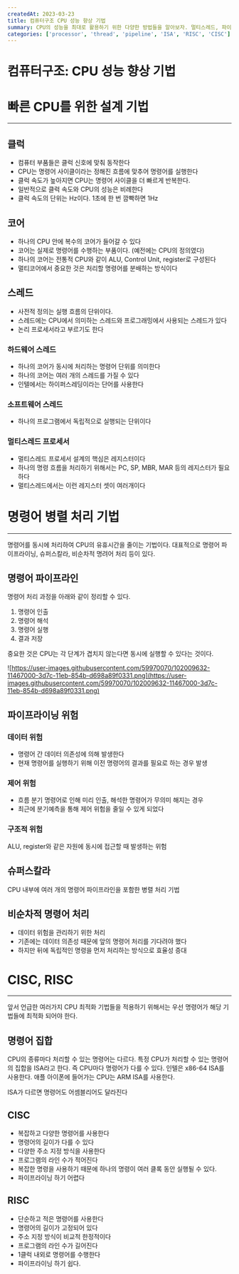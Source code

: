 ```yaml
---
createdAt: 2023-03-23
title: 컴퓨터구조 CPU 성능 향상 기법 
summary: CPU의 성능을 최대로 활용하기 위한 다양한 방법들을 알아보자. 멀티스레드, 파이프라이닝, ISA 등등..
categories: ['processor', 'thread', 'pipeline', 'ISA', 'RISC', 'CISC']
---
```

# 컴퓨터구조: CPU 성능 향상 기법

# 빠른 CPU를 위한 설계 기법

---

## 클럭

- 컴퓨터 부품들은 클럭 신호에 맞춰 동작한다
- CPU는 명령어 사이클이라는 정해진 흐름에 맞추어 명령어를 실행한다
- 클럭 속도가 높아지면 CPU는 명령어 사이클을 더 빠르게 반복한다.
- 일반적으로 클럭 속도와 CPU의 성능은 비례한다
- 클럭 속도의 단위는 Hz이다. 1초에 한 번 깜빡하면 1Hz

## 코어

- 하나의 CPU 안에 복수의 코어가 들어갈 수 있다
- 코어는 실제로 명령어를 수행하는 부품이다. (예전에는 CPU의 정의였다)
- 하나의 코어는 전통적 CPU와 같이 ALU, Control Unit, register로 구성된다
- 멀티코어에서 중요한 것은 처리할 명령어를 분배하는 방식이다

## 스레드

- 사전적 정의는 실행 흐름의 단위이다.
- 스레드에는 CPU에서 의미하는 스레드와 프로그래밍에서 사용되는 스레드가 있다
- 논리 프로세서라고 부르기도 한다

### 하드웨어 스레드

- 하나의 코어가 동시에 처리하는 명령어 단위를 의미한다
- 하나의 코어는 여러 개의 스레드를 가질 수 있다
- 인텔에서는 하이퍼스레딩이라는 단어를 사용한다

### 소프트웨어 스레드

- 하나의 프로그램에서 독립적으로 실행되는 단위이다

### 멀티스레드 프로세서

- 멀티스레드 프로세서 설계의 핵심은 레지스터이다
- 하나의 명령 흐름을 처리하기 위해서는 PC, SP, MBR, MAR 등의 레지스터가 필요하다
- 멀티스레드에서는 이런 레지스터 셋이 여러개이다

# 명령어 병렬 처리 기법

---

명령어를 동시에 처리하여 CPU의 유휴시간을 줄이는 기법이다. 대표적으로 명령어 파이프라이닝, 슈퍼스칼라, 비순차적 명려어 처리 등이 있다.

## 명령어 파이프라인

명령어 처리 과정을 아래와 같이 정리할 수 있다.

1. 명령어 인출
2. 명령어 해석
3. 명령어 실행
4. 결과 저장

중요한 것은 CPU는 각 단계가 겹치지 않는다면 동시에 실행할 수 있다는 것이다.

![https://user-images.githubusercontent.com/59970070/102009632-11467000-3d7c-11eb-854b-d698a89f0331.png](https://user-images.githubusercontent.com/59970070/102009632-11467000-3d7c-11eb-854b-d698a89f0331.png)

## 파이프라이닝 위험

### 데이터 위험

- 명령어 간 데이터 의존성에 의해 발생한다
- 현재 명령어를 실행하기 위해 이전 명령어의 결과를 필요로 하는 경우 발생

### 제어 위험

- 흐름 분기 명령어로 인해 미리 인출, 해석한 명령어가 무의미 해지는 경우
- 최근에 분기예측을 통해 제어 위험을 줄일 수 있게 되었다

### 구조적 위험

ALU, register와 같은 자원에 동시에 접근할 때 발생하는 위험

## 슈퍼스칼라

CPU 내부에 여러 개의 명령어 파이프라인을 포함한 병렬 처리 기법

## 비순차적 명령어 처리

- 데이터 위험을 관리하기 위한 처리
- 기존에는 데이터 의존성 때문에 앞의 명령어 처리를 기다려야 했다
- 하지만 뒤에 독립적인 명령을 먼저 처리하는 방식으로 효율성 증대

# CISC, RISC

---

앞서 언급한 여러가지 CPU 최적화 기법들을 적용하기 위해서는 우선 명령어가 해당 기법들에 최적화 되어야 한다.

## 명령어 집합

CPU의 종류마다 처리할 수 있는 명령어는 다르다. 특정 CPU가 처리할 수 있는 명령어의 집합을 ISA라고 한다. 즉 CPU마다 명령어가 다를 수 있다. 인텔은 x86-64 ISA를 사용한다. 애플 아이폰에 들어가는 CPU는 ARM ISA를 사용한다.

ISA가 다르면 명령어도 어셈블리어도 달라진다

## CISC

- 복잡하고 다양한 명령어를 사용한다
- 명령어의 길이가 다를 수 있다
- 다양한 주소 지정 방식을 사용한다
- 프로그램의 라인 수가 적어진다
- 복잡한 명령을 사용하기 때문에 하나의 명령이 여러 클록 동안 실행될 수 있다.
- 파이프라이닝 하기 어렵다

## RISC

- 단순하고 적은 명령어를 사용한다
- 명령어의 길이가 고정되어 있다
- 주소 지정 방식이 비교적 한정적이다
- 프로그램의 라인 수가 길어진다
- 1클럭 내외로 명령어를 수행한다
- 파이프라이닝 하기 쉽다.